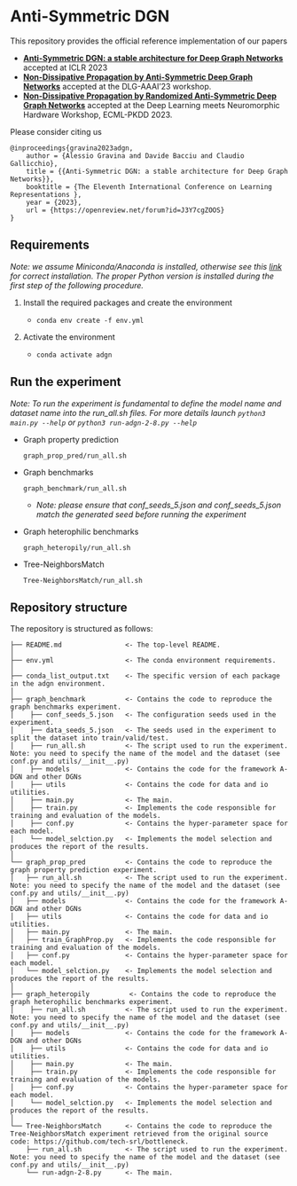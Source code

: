 # Anti-Symmetric DGN
This repository provides the official reference implementation of our papers 

- **[Anti-Symmetric DGN: a stable architecture for Deep Graph Networks](https://openreview.net/forum?id=J3Y7cgZOOS)** accepted at ICLR 2023
- **[Non-Dissipative Propagation by Anti-Symmetric Deep Graph Networks](https://drive.google.com/file/d/1uPHhjwSa3g_hRvHwx6UnbMLgGN_cAqMu/view?usp=share_link)** accepted at the DLG-AAAI’23 workshop.
- **[Non-Dissipative Propagation by Randomized Anti-Symmetric Deep Graph Networks](http://pages.di.unipi.it/gravina/#publications)** accepted at the Deep Learning meets Neuromorphic Hardware Workshop, ECML-PKDD 2023.
          

Please consider citing us

	@inproceedings{gravina2023adgn,
		author = {Alessio Gravina and Davide Bacciu and Claudio Gallicchio},
	 	title = {{Anti-Symmetric DGN: a stable architecture for Deep Graph Networks}},
	 	booktitle = {The Eleventh International Conference on Learning Representations },
	 	year = {2023},
		url = {https://openreview.net/forum?id=J3Y7cgZOOS}
	}

## Requirements
_Note: we assume Miniconda/Anaconda is installed, otherwise see this [link](https://docs.conda.io/projects/conda/en/latest/user-guide/install/download.html) for correct installation. The proper Python version is installed during the first step of the following procedure._

1. Install the required packages and create the environment
    - ``` conda env create -f env.yml ```

2. Activate the environment
    - ``` conda activate adgn ```

## Run the experiment
_Note: To run the experiment is fundamental to define the model name and dataset name into the run_all.sh files. For more details launch ```python3 main.py --help``` or ```python3 run-adgn-2-8.py --help```_
- Graph property prediction

    ```graph_prop_pred/run_all.sh```

- Graph benchmarks

    ```graph_benchmark/run_all.sh```
    - _Note: please ensure that conf_seeds_5.json and conf_seeds_5.json match the generated seed before running the experiment_

- Graph heterophilic benchmarks

    ```graph_heteropily/run_all.sh```

- Tree-NeighborsMatch

    ```Tree-NeighborsMatch/run_all.sh```

## Repository structure
The repository is structured as follows:

    ├── README.md                <- The top-level README.
    │
    ├── env.yml                  <- The conda environment requirements.
    │
    ├── conda_list_output.txt    <- The specific version of each package in the adgn environment.
    │
    ├── graph_benchmark          <- Contains the code to reproduce the graph benchmarks experiment.
    │    ├── conf_seeds_5.json   <- The configuration seeds used in the experiment.
    │    ├── data_seeds_5.json   <- The seeds used in the experiment to split the dataset into train/valid/test.
    │    ├── run_all.sh          <- The script used to run the experiment. Note: you need to specify the name of the model and the dataset (see conf.py and utils/__init__.py)
    │    ├── models              <- Contains the code for the framework A-DGN and other DGNs 
    │    ├── utils               <- Contains the code for data and io utilities.
    │    ├── main.py             <- The main.
    │    ├── train.py            <- Implements the code responsible for training and evaluation of the models.
    │    ├── conf.py             <- Contains the hyper-parameter space for each model.
    │    └── model_selction.py   <- Implements the model selection and produces the report of the results.
    │
    └── graph_prop_pred          <- Contains the code to reproduce the graph property prediction experiment.
    │   ├── run_all.sh           <- The script used to run the experiment. Note: you need to specify the name of the model and the dataset (see conf.py and utils/__init__.py)
    │   ├── models               <- Contains the code for the framework A-DGN and other DGNs 
    │   ├── utils                <- Contains the code for data and io utilities.
    │   ├── main.py              <- The main.
    │   ├── train_GraphProp.py   <- Implements the code responsible for training and evaluation of the models.
    │   ├── conf.py              <- Contains the hyper-parameter space for each model.
    │   └── model_selction.py    <- Implements the model selection and produces the report of the results.
    │    
    ├── graph_heteropily          <- Contains the code to reproduce the graph heterophilic benchmarks experiment.
    │    ├── run_all.sh          <- The script used to run the experiment. Note: you need to specify the name of the model and the dataset (see conf.py and utils/__init__.py)
    │    ├── models              <- Contains the code for the framework A-DGN and other DGNs 
    │    ├── utils               <- Contains the code for data and io utilities.
    │    ├── main.py             <- The main.
    │    ├── train.py            <- Implements the code responsible for training and evaluation of the models.
    │    ├── conf.py             <- Contains the hyper-parameter space for each model.
    │    └── model_selction.py   <- Implements the model selection and produces the report of the results.
    │
    └── Tree-NeighborsMatch      <- Contains the code to reproduce the Tree-NeighborsMatch experiment retrieved from the original source code: https://github.com/tech-srl/bottleneck.
        ├── run_all.sh           <- The script used to run the experiment. Note: you need to specify the name of the model and the dataset (see conf.py and utils/__init__.py)
        └── run-adgn-2-8.py      <- The main.

